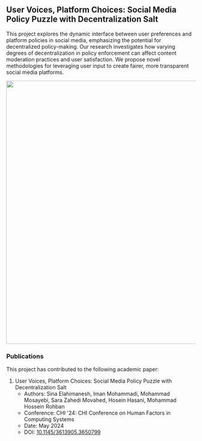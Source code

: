 ## User Voices, Platform Choices: Social Media Policy Puzzle with Decentralization Salt

This project explores the dynamic interface between user preferences and platform policies in social media, emphasizing the potential for decentralized policy-making. Our research investigates how varying degrees of decentralization in policy enforcement can affect content moderation practices and user satisfaction. We propose novel methodologies for leveraging user input to create fairer, more transparent social media platforms.

<div align="center">
  <img 
    style="width: 700px;"
    src="https://github.com/UserPlatformPolicy/.github/blob/main/UserPlatformChoices.png">
</div>

### Publications

This project has contributed to the following academic paper:

1. User Voices, Platform Choices: Social Media Policy Puzzle with Decentralization Salt
   - Authors: Sina Elahimanesh, Iman Mohammadi, Mohammad Mosayebi, Sara Zahedi Movahed, Hosein Hasani, Mohammad Hossein Rohban
   - Conference: CHI '24: CHI Conference on Human Factors in Computing Systems
   - Date: May 2024
   - DOI: [10.1145/3613905.3650799](https://doi.org/10.1145/3613905.3650799)
